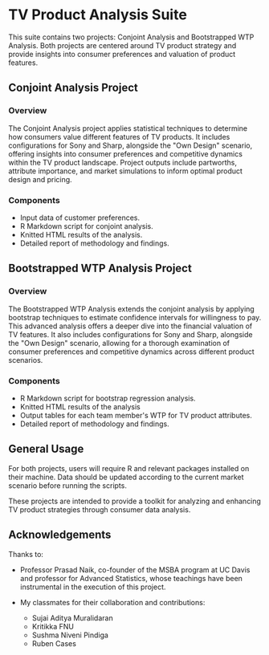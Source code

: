 # TV Product Analysis Suite

This suite contains two projects: Conjoint Analysis and Bootstrapped WTP Analysis. Both projects are centered around TV product strategy and provide insights into consumer preferences and valuation of product features.

## Conjoint Analysis Project

### Overview

The Conjoint Analysis project applies statistical techniques to determine how consumers value different features of TV products. It includes configurations for Sony and Sharp, alongside the "Own Design" scenario, offering insights into consumer preferences and competitive dynamics within the TV product landscape. Project outputs include partworths, attribute importance, and market simulations to inform optimal product design and pricing.

### Components

- Input data of customer preferences.
- R Markdown script for conjoint analysis.
- Knitted HTML results of the analysis.
- Detailed report of methodology and findings.

## Bootstrapped WTP Analysis Project

### Overview

The Bootstrapped WTP Analysis extends the conjoint analysis by applying bootstrap techniques to estimate confidence intervals for willingness to pay. This advanced analysis offers a deeper dive into the financial valuation of TV features. It also includes configurations for Sony and Sharp, alongside the "Own Design" scenario, allowing for a thorough examination of consumer preferences and competitive dynamics across different product scenarios.

### Components

- R Markdown script for bootstrap regression analysis.
- Knitted HTML results of the analysis
- Output tables for each team member's WTP for TV product attributes.
- Detailed report of methodology and findings.

## General Usage

For both projects, users will require R and relevant packages installed on their machine. Data should be updated according to the current market scenario before running the scripts.

These projects are intended to provide a toolkit for analyzing and enhancing TV product strategies through consumer data analysis.

## Acknowledgements

Thanks to:

- Professor Prasad Naik, co-founder of the MSBA program at UC Davis and professor for Advanced Statistics, whose teachings have been instrumental in the execution of this project.
- My classmates for their collaboration and contributions:

  - Sujai Aditya Muralidaran
  - Kritikka FNU
  - Sushma Niveni Pindiga
  - Ruben Cases
